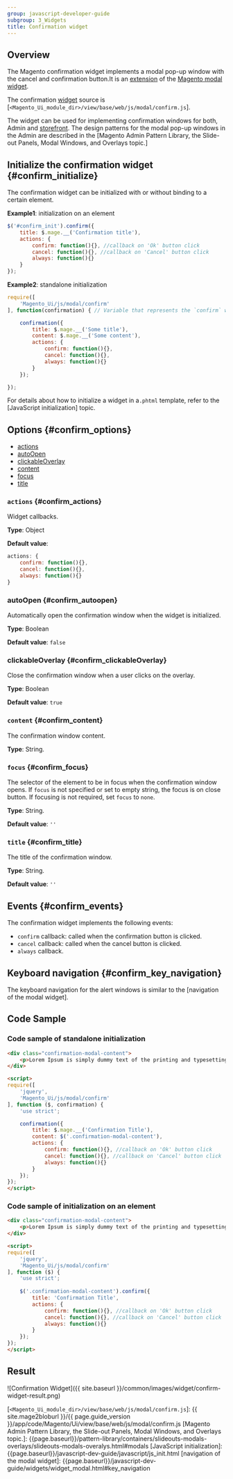 ```yaml
---
group: javascript-developer-guide
subgroup: 3_Widgets
title: Confirmation widget
---
```


## Overview

The Magento confirmation widget implements a modal pop-up window with the cancel and confirmation button.It is an [extension](https://glossary.magento.com/extension) of the [Magento modal widget].

The confirmation [widget](https://glossary.magento.com/widget) source is [`<Magento_Ui_module_dir>/view/base/web/js/modal/confirm.js`].

The widget can be used for implementing confirmation windows for both, Admin and [storefront](https://glossary.magento.com/storefront). The design patterns for the modal pop-up windows in the Admin are described in the [Magento Admin Pattern Library, the Slide-out Panels, Modal Windows, and Overlays topic.]

## Initialize the confirmation widget {#confirm_initialize}

The confirmation widget can be initialized with or without binding to a certain element.

**Example1**: initialization on an element

```javascript
$('#confirm_init').confirm({
    title: $.mage.__('Confirmation title'),
    actions: {
        confirm: function(){}, //callback on 'Ok' button click
        cancel: function(){}, //callback on 'Cancel' button click
        always: function(){}
    }
});
```

**Example2**: standalone initialization
```javascript
require([
    'Magento_Ui/js/modal/confirm'
], function(confirmation) { // Variable that represents the `confirm` widget

    confirmation({
        title: $.mage.__('Some title'),
        content: $.mage.__('Some content'),
        actions: {
            confirm: function(){},
            cancel: function(){},
            always: function(){}
        }
    });

});
```

For details about how to initialize a widget in a`.phtml` template, refer to the [JavaScript initialization] topic.

## Options {#confirm_options}

-   [actions](#confirm_actions)
-   [autoOpen](#confirm_autoopen)
-   [clickableOverlay](#confirm_clickableOverlay)
-   [content](#confirm_content)
-   [focus](#confirm_focus)
-   [title](#confirm_title)

### `actions` {#confirm_actions}
Widget callbacks.

**Type**: Object

**Default value**:
```javascript
actions: {
    confirm: function(){},
    cancel: function(){},
    always: function(){}
}
```

### autoOpen {#confirm_autoopen}

Automatically open the confirmation window when the widget is initialized.

**Type**: Boolean

**Default value**: `false`

### clickableOverlay {#confirm_clickableOverlay}

Close the confirmation window when a user clicks on the overlay.

**Type**: Boolean

**Default value**: `true`

### `content` {#confirm_content}
The confirmation window content.

**Type**: String.

### `focus` {#confirm_focus}
The selector of the element to be in focus when the confirmation window opens.
If `focus` is not specified or set to empty string, the focus is on close button. If focusing is not required, set `focus` to `none`.

**Type**: String.

**Default value**: `''`

### `title` {#confirm_title}
The title of the confirmation window.

**Type**: String.

**Default value**: `''`

## Events {#confirm_events}

The confirmation widget implements the following events:

- `confirm` callback: called when the confirmation button is clicked.
- `cancel` callback: called when the cancel button is clicked.
- `always` callback.

## Keyboard navigation {#confirm_key_navigation}

The keyboard navigation for the alert windows is similar to the [navigation of the modal widget].

## Code Sample

### Code sample of standalone initialization

```html
<div class="confirmation-modal-content">
    <p>Lorem Ipsum is simply dummy text of the printing and typesetting industry. Lorem Ipsum has been the industry's standard dummy text ever since the 1500s, when an unknown printer took a galley of type and scrambled it to make a type specimen book.</p>
</div>

<script>
require([
    'jquery',
    'Magento_Ui/js/modal/confirm'
], function ($, confirmation) {
    'use strict';

    confirmation({
        title: $.mage.__('Confirmation Title'),
        content: $('.confirmation-modal-content'),
        actions: {
            confirm: function(){}, //callback on 'Ok' button click
            cancel: function(){}, //callback on 'Cancel' button click
            always: function(){}
        }
    });
});
</script>
```

### Code sample of initialization on an element

```html
<div class="confirmation-modal-content">
    <p>Lorem Ipsum is simply dummy text of the printing and typesetting industry. Lorem Ipsum has been the industry's standard dummy text ever since the 1500s, when an unknown printer took a galley of type and scrambled it to make a type specimen book.</p>
</div>

<script>
require([
    'jquery',
    'Magento_Ui/js/modal/confirm'
], function ($) {
    'use strict';
    
    $('.confirmation-modal-content').confirm({
        title: 'Confirmation Title',
        actions: {
            confirm: function(){}, //callback on 'Ok' button click
            cancel: function(){}, //callback on 'Cancel' button click
            always: function(){}
        }
    });
});
</script>
```

## Result

![Confirmation Widget]({{ site.baseurl }}/common/images/widget/confirm-widget-result.png)

[Magento modal widget]: {{page.baseurl}}/javascript-dev-guide/widgets/widget_modal.html
[`<Magento_Ui_module_dir>/view/base/web/js/modal/confirm.js`]: {{ site.mage2bloburl }}/{{ page.guide_version }}/app/code/Magento/Ui/view/base/web/js/modal/confirm.js
[Magento Admin Pattern Library, the Slide-out Panels, Modal Windows, and Overlays topic.]: {{page.baseurl}}/pattern-library/containers/slideouts-modals-overlays/slideouts-modals-overalys.html#modals
[JavaScript initialization]: {{page.baseurl}}/javascript-dev-guide/javascript/js_init.html
[navigation of the modal widget]: {{page.baseurl}}/javascript-dev-guide/widgets/widget_modal.html#key_navigation
